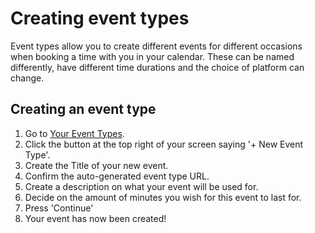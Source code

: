# Creating event types

Event types allow you to create different events for different occasions when booking a time with you in your calendar. These can be named differently, have different time durations and the choice of platform can change.

## Creating an event type

1. Go to [Your Event Types](https://app.cal.com/event-types).
2. Click the button at the top right of your screen saying '+ New Event Type'.
3. Create the Title of your new event.
4. Confirm the auto-generated event type URL.
5. Create a description on what your event will be used for.
6. Decide on the amount of minutes you wish for this event to last for.
7. Press 'Continue'
8. Your event has now been created!